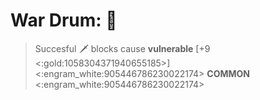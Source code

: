 # **War Drum**: 🥁 
> Succesful 🗡️ blocks cause __vulnerable__ [+9 <:gold:1058304371940655185>]
<:engram_white:905446786230022174> __COMMON__ <:engram_white:905446786230022174>
